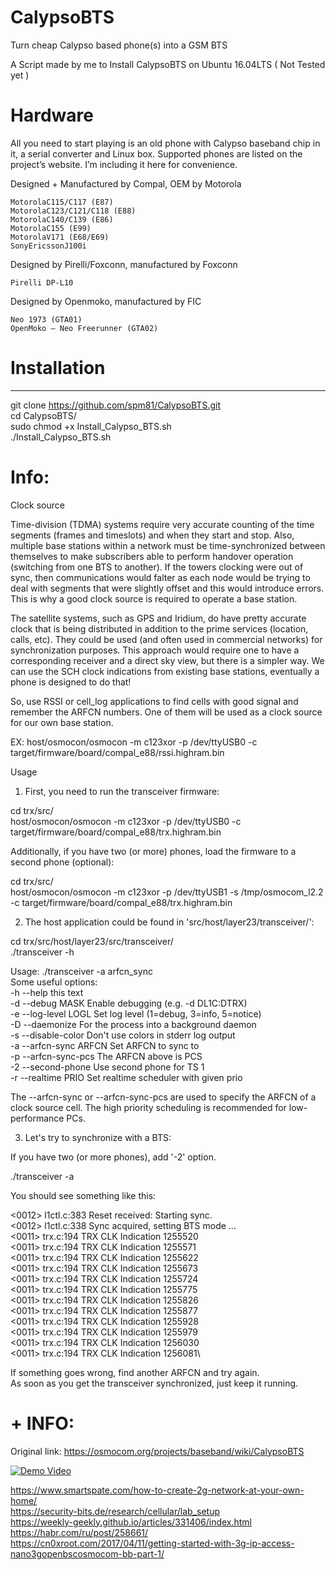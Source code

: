 # CalypsoBTS
Turn cheap Calypso based phone(s) into a GSM BTS

A Script made by me to Install CalypsoBTS on Ubuntu 16.04LTS ( Not Tested yet )

# Hardware

All you need to start playing is an old phone with Calypso baseband chip in it, a serial converter and Linux box.
Supported phones are listed on the project’s website. I’m including it here for convenience.

Designed + Manufactured by Compal, OEM by Motorola

    MotorolaC115/C117 (E87)
    MotorolaC123/C121/C118 (E88) 
    MotorolaC140/C139 (E86)
    MotorolaC155 (E99) 
    MotorolaV171 (E68/E69)
    SonyEricssonJ100i

Designed by Pirelli/Foxconn, manufactured by Foxconn

    Pirelli DP-L10

Designed by Openmoko, manufactured by FIC

    Neo 1973 (GTA01)
    OpenMoko – Neo Freerunner (GTA02)

# Installation
---------------
git clone https://github.com/spm81/CalypsoBTS.git \
cd CalypsoBTS/\
sudo chmod +x Install_Calypso_BTS.sh\
./Install_Calypso_BTS.sh


# Info:
Clock source

Time-division (TDMA) systems require very accurate counting of the time segments (frames and timeslots) and when they start and stop. Also, multiple base stations within a network must be time-synchronized between themselves to make subscribers able to perform handover operation (switching from one BTS to another). If the towers clocking were out of sync, then communications would falter as each node would be trying to deal with segments that were slightly offset and this would introduce errors. This is why a good clock source is required to operate a base station.

The satellite systems, such as GPS and Iridium, do have pretty accurate clock that is being distributed in addition to the prime services (location, calls, etc). They could be used (and often used in commercial networks) for synchronization purposes. This approach would require one to have a corresponding receiver and a direct sky view, but there is a simpler way. We can use the SCH clock indications from existing base stations, eventually a phone is designed to do that!

So, use RSSI or cell_log applications to find cells with good signal and remember the ARFCN numbers. One of them will be used as a clock source for our own base station.

EX: host/osmocon/osmocon -m c123xor -p /dev/ttyUSB0 -c target/firmware/board/compal_e88/rssi.highram.bin

Usage

1. First, you need to run the transceiver firmware:

 cd trx/src/\
 host/osmocon/osmocon -m c123xor -p /dev/ttyUSB0 -c target/firmware/board/compal_e88/trx.highram.bin

Additionally, if you have two (or more) phones, load the firmware to a second phone (optional):

 cd trx/src/\
 host/osmocon/osmocon -m c123xor -p /dev/ttyUSB1 -s /tmp/osmocom_l2.2 -c target/firmware/board/compal_e88/trx.highram.bin

2. The host application could be found in 'src/host/layer23/transceiver/':

 cd trx/src/host/layer23/src/transceiver/\
 ./transceiver -h

Usage: ./transceiver -a arfcn_sync\
Some useful options:\
  -h   --help             this text\
  -d   --debug MASK       Enable debugging (e.g. -d DL1C:DTRX)\
  -e   --log-level LOGL   Set log level (1=debug, 3=info, 5=notice)\
  -D   --daemonize        For the process into a background daemon\
  -s   --disable-color    Don't use colors in stderr log output\
  -a   --arfcn-sync ARFCN Set ARFCN to sync to\
  -p   --arfcn-sync-pcs   The ARFCN above is PCS\
  -2   --second-phone     Use second phone for TS 1\
  -r   --realtime PRIO    Set realtime scheduler with given prio

The --arfcn-sync or --arfcn-sync-pcs are used to specify the ARFCN of a clock source cell. The high priority scheduling is recommended for low-performance PCs.

3. Let's try to synchronize with a BTS:

If you have two (or more phones), add '-2' option.

 ./transceiver -a <ARFCN>

You should see something like this:

<0012> l1ctl.c:383 Reset received: Starting sync.\
<0012> l1ctl.c:338 Sync acquired, setting BTS mode ...\
<0011> trx.c:194 TRX CLK Indication 1255520\
<0011> trx.c:194 TRX CLK Indication 1255571\
<0011> trx.c:194 TRX CLK Indication 1255622\
<0011> trx.c:194 TRX CLK Indication 1255673\
<0011> trx.c:194 TRX CLK Indication 1255724\
<0011> trx.c:194 TRX CLK Indication 1255775\
<0011> trx.c:194 TRX CLK Indication 1255826\
<0011> trx.c:194 TRX CLK Indication 1255877\
<0011> trx.c:194 TRX CLK Indication 1255928\
<0011> trx.c:194 TRX CLK Indication 1255979\
<0011> trx.c:194 TRX CLK Indication 1256030\
<0011> trx.c:194 TRX CLK Indication 1256081\

If something goes wrong, find another ARFCN and try again.\
As soon as you get the transceiver synchronized, just keep it running.


# + INFO:

Original link: https://osmocom.org/projects/baseband/wiki/CalypsoBTS

[![Demo Video](https://osmocom.org/attachments/download/2088/c123_pcb.jpg)](https://www.youtube.com/embed/ihbRtTzc0NI)


https://www.smartspate.com/how-to-create-2g-network-at-your-own-home/ \
https://security-bits.de/research/cellular/lab_setup \
https://weekly-geekly.github.io/articles/331406/index.html \
https://habr.com/ru/post/258661/ \
https://cn0xroot.com/2017/04/11/getting-started-with-3g-ip-access-nano3gopenbscosmocom-bb-part-1/


